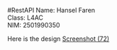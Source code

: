 #RestAPI
Name: Hansel Faren<br />
Class: L4AC<br />
NIM: 2501990350<br />

Here is the design
[Screenshot (72)]()
